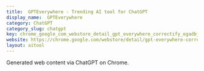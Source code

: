 ```yaml
---
title:  GPTEverywhere - Trending AI tool for ChatGPT
display_name:  GPTEverywhere
category: ChatGPT
category_slug: chatgpt
key: chrome_google_com_webstore_detail_gpt_everywhere_correctify_ogadbjnbph
website: https://chrome.google.com/webstore/detail/gpt-everywhere-correctify/ogadbjnbphlcnchimpklmdlbnmghlcbe/
layout: aitool
---
```


Generated web content via ChatGPT on Chrome.
